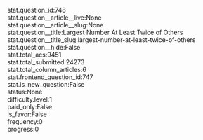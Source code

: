 stat.question_id:748  
stat.question__article__live:None  
stat.question__article__slug:None  
stat.question__title:Largest Number At Least Twice of Others  
stat.question__title_slug:largest-number-at-least-twice-of-others  
stat.question__hide:False  
stat.total_acs:9451  
stat.total_submitted:24273  
stat.total_column_articles:6  
stat.frontend_question_id:747  
stat.is_new_question:False  
status:None  
difficulty.level:1  
paid_only:False  
is_favor:False  
frequency:0  
progress:0  
